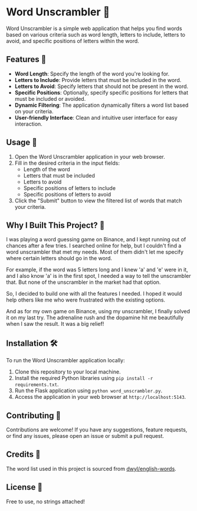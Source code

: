 # Word Unscrambler 🧩

Word Unscrambler is a simple web application that helps you find words based on various criteria such as word length, letters to include, letters to avoid, and specific positions of letters within the word.

## Features 🚀

- **Word Length**: Specify the length of the word you're looking for.
- **Letters to Include**: Provide letters that must be included in the word.
- **Letters to Avoid**: Specify letters that should not be present in the word.
- **Specific Positions**: Optionally, specify specific positions for letters that must be included or avoided.
- **Dynamic Filtering**: The application dynamically filters a word list based on your criteria.
- **User-friendly Interface**: Clean and intuitive user interface for easy interaction.

## Usage 📝

1. Open the Word Unscrambler application in your web browser.
2. Fill in the desired criteria in the input fields:
   - Length of the word
   - Letters that must be included
   - Letters to avoid
   - Specific positions of letters to include
   - Specific positions of letters to avoid
3. Click the "Submit" button to view the filtered list of words that match your criteria.

## Why I Built This Project? 🌟

I was playing a word guessing game on Binance, and I kept running out of chances after a few tries. I searched online for help, but I couldn't find a word unscrambler that met my needs. Most of them didn't let me specify where certain letters should go in the word.

For example, if the word was 5 letters long and I knew 'a' and 'e' were in it, and I also know 'a' is in the first spot, I needed a way to tell the unscrambler that. But none of the unscrambler in the market had that option.

So, I decided to build one with all the features I needed. I hoped it would help others like me who were frustrated with the existing options.

And as for my own game on Binance, using my unscrambler, I finally solved it on my last try. The adrenaline rush and the dopamine hit me beautifully when I saw the result. It was a big relief!

## Installation 🛠️

To run the Word Unscrambler application locally:

1. Clone this repository to your local machine.
2. Install the required Python libraries using `pip install -r requirements.txt`.
3. Run the Flask application using `python word_unscrambler.py`.
4. Access the application in your web browser at `http://localhost:5143`.

## Contributing 🤝

Contributions are welcome! If you have any suggestions, feature requests, or find any issues, please open an issue or submit a pull request.

## Credits 🙏

The word list used in this project is sourced from [dwyl/english-words](https://github.com/dwyl/english-words).

## License 📄

Free to use, no strings attached!

